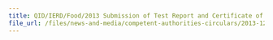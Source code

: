 ```yaml
---
title: QID/IERD/Food/2013 Submission of Test Report and Certificate of Inspection for Implicated Food Products from Taiwan 
file_url: /files/news-and-media/competent-authorities-circulars/2013-12-10-CA.pdf
---
```

